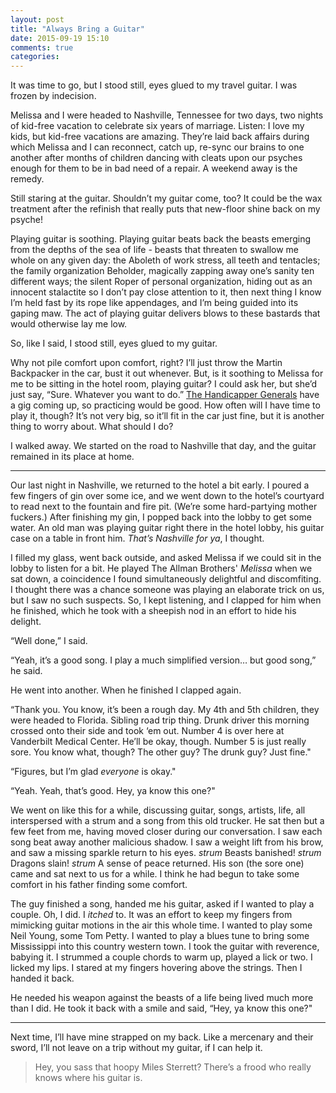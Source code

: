 ```yaml
---
layout: post
title: "Always Bring a Guitar"
date: 2015-09-19 15:10
comments: true
categories:
---
```


It was time to go, but I stood still, eyes glued to my travel guitar. I was frozen by indecision.

Melissa and I were headed to Nashville, Tennessee for two days, two nights of kid-free vacation to celebrate six years of marriage. Listen: I love my kids, but kid-free vacations are amazing. They’re laid back affairs during which Melissa and I can reconnect, catch up, re-sync our brains to one another after months of children dancing with cleats upon our psyches enough for them to be in bad need of a repair. A weekend away is the remedy.

Still staring at the guitar. Shouldn’t my guitar come, too? It could be the wax treatment after the refinish that really puts that new-floor shine back on my psyche!

Playing guitar is soothing. Playing guitar beats back the beasts emerging from the depths of the sea of life - beasts that threaten to swallow me whole on any given day: the Aboleth of work stress, all teeth and tentacles; the family organization Beholder, magically zapping away one’s sanity ten different ways; the silent Roper of personal organization, hiding out as an innocent stalactite so I don’t pay close attention to it, then next thing I know I’m held fast by its rope like appendages, and I’m being guided into its gaping maw. The act of playing guitar delivers blows to these bastards that would otherwise lay me low.

So, like I said, I stood still, eyes glued to my guitar.

Why not pile comfort upon comfort, right? I’ll just throw the Martin Backpacker in the car, bust it out whenever. But, is it soothing to Melissa for me to be sitting in the hotel room, playing guitar? I could ask her, but she’d just say, “Sure. Whatever you want to do.” [The Handicapper Generals](http://www.thehandicappergenerals.com) have a gig coming up, so practicing would be good. How often will I have time to play it, though? It’s not very big, so it’ll fit in the car just fine, but it is another thing to worry about. What should I do?

I walked away. We started on the road to Nashville that day, and the guitar remained in its place at home.

---

Our last night in Nashville, we returned to the hotel a bit early. I poured a few fingers of gin over some ice, and we went down to the hotel’s courtyard to read next to the fountain and fire pit. (We’re some hard-partying mother fuckers.) After finishing my gin, I popped back into the lobby to get some water. An old man was playing guitar right there in the hotel lobby, his guitar case on a table in front him. _That’s Nashville for ya_, I thought.

I filled my glass, went back outside, and asked Melissa if we could sit in the lobby to listen for a bit. He played The Allman Brothers' _Melissa_ when we sat down, a coincidence I found simultaneously delightful and discomfiting. I thought there was a chance someone was playing an elaborate trick on us, but I saw no such suspects. So, I kept listening, and I clapped for him when he finished, which he took with a sheepish nod in an effort to hide his delight.

“Well done,” I said.

“Yeah, it’s a good song. I play a much simplified version… but good song,” he said.

He went into another. When he finished I clapped again.

“Thank you. You know, it’s been a rough day. My 4th and 5th children, they were headed to Florida. Sibling road trip thing. Drunk driver this morning crossed onto their side and took ‘em out. Number 4 is over here at Vanderbilt Medical Center. He’ll be okay, though. Number 5 is just really sore. You know what, though? The other guy? The drunk guy? Just fine."

“Figures, but I’m glad _everyone_ is okay."

“Yeah. Yeah, that’s good. Hey, ya know this one?"

We went on like this for a while, discussing guitar, songs, artists, life, all interspersed with a strum and a song from this old trucker. He sat then but a few feet from me, having moved closer during our conversation. I saw each song beat away another malicious shadow. I saw a weight lift from his brow, and saw a missing sparkle return to his eyes. _strum_ Beasts banished! _strum_ Dragons slain! _strum_ A sense of peace returned. His son (the sore one) came and sat next to us for a while. I think he had begun to take some comfort in his father finding some comfort.

The guy finished a song, handed me his guitar, asked if I wanted to play a couple. Oh, I did. I _itched_ to. It was an effort to keep my fingers from mimicking guitar motions in the air this whole time. I wanted to play some Neil Young, some Tom Petty. I wanted to play a blues tune to bring some Mississippi into this country western town. I took the guitar with reverence, babying it. I strummed a couple chords to warm up, played a lick or two. I licked my lips. I stared at my fingers hovering above the strings. Then I handed it back.

He needed his weapon against the beasts of a life being lived much more than I did. He took it back with a smile and said, “Hey, ya know this one?"

---

Next time, I’ll have mine strapped on my back. Like a mercenary and their sword, I’ll not leave on a trip without my guitar, if I can help it.

> Hey, you sass that hoopy Miles Sterrett? There’s a frood who really knows where his guitar is.
